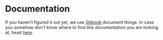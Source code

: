 # Documentation

If you haven't figured it out yet, we use [Gitbook](https://www.gitbook.com) document things. In case you somehow don't know where to find this documentation you are looking at, head [here](https://tjuav.gitbook.io/tjuav/).




